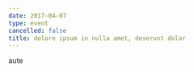```yaml
---
date: 2017-04-07
type: event
cancelled: false
title: dolore ipsum in nulla amet, deserunt dolor
---
```

aute